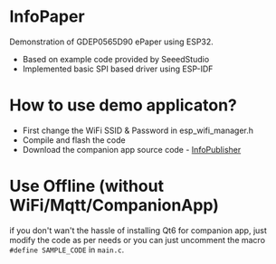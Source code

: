 # InfoPaper
 Demonstration of GDEP0565D90 ePaper using ESP32.
- Based on example code provided by SeeedStudio
- Implemented basic SPI based driver using ESP-IDF

# How to use demo applicaton?
- First change the WiFi SSID & Password in esp_wifi_manager.h
- Compile and flash the code
- Download the companion app source code - [InfoPublisher](https://github.com/yashp96/InfoPublisher)

# Use Offline (without WiFi/Mqtt/CompanionApp)
if you don't wan't the hassle of installing Qt6 for companion app, just modify the code as per needs or you can just uncomment the macro `#define SAMPLE_CODE` in `main.c`.
